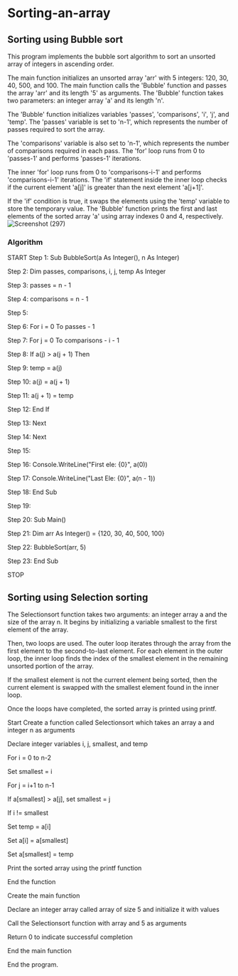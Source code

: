 # Sorting-an-array
## Sorting using Bubble sort
This program implements the bubble sort algorithm to sort an unsorted array of integers in ascending order.

The main function initializes an unsorted array 'arr' with 5 integers: 120, 30, 40, 500, and 100.
The main function calls the 'Bubble' function and passes the array 'arr' and its length '5' as arguments.
The 'Bubble' function takes two parameters: an integer array 'a' and its length 'n'.


The 'Bubble' function initializes variables 'passes', 'comparisons', 'i', 'j', and 'temp'.
The 'passes' variable is set to 'n-1', which represents the number of passes required to sort the array.

The 'comparisons' variable is also set to 'n-1', which represents the number of comparisons required in each pass.
The 'for' loop runs from 0 to 'passes-1' and performs 'passes-1' iterations.

The inner 'for' loop runs from 0 to 'comparisons-i-1' and performs 'comparisons-i-1' iterations.
The 'if' statement inside the inner loop checks if the current element 'a[j]' is greater than the next element 'a[j+1]'.

If the 'if' condition is true, it swaps the elements using the 'temp' variable to store the temporary value.
The 'Bubble' function prints the first and last elements of the sorted array 'a' using array indexes 0 and 4, respectively.
![Screenshot (297)](https://user-images.githubusercontent.com/125993593/234355869-756716ee-37a7-4abf-9b63-27b31841ec9a.png)
### Algorithm
START
Step 1: Sub BubbleSort(a As Integer(), n As Integer)

Step 2:     Dim passes, comparisons, i, j, temp As Integer


Step 3:     passes = n - 1

Step 4:     comparisons = n - 1

Step 5: 

Step 6:     For i = 0 To passes - 1

Step 7:         For j = 0 To comparisons - i - 1

Step 8:             If a(j) > a(j + 1) Then

Step 9:                 temp = a(j)

Step 10:                 a(j) = a(j + 1)

Step 11:                 a(j + 1) = temp

Step 12:             End If

Step 13:         Next

Step 14:     Next

Step 15:

Step 16:     Console.WriteLine("First ele: {0}", a(0))

Step 17:     Console.WriteLine("Last Ele: {0}", a(n - 1))

Step 18: End Sub

Step 19:

Step 20: Sub Main()

Step 21:     Dim arr As Integer() = {120, 30, 40, 500, 100}

Step 22:     BubbleSort(arr, 5)

Step 23: End Sub

STOP

## Sorting using Selection sorting
The Selectionsort function takes two arguments: an integer array a and the size of the array n. It begins by initializing a variable smallest to the first element of the array.

Then, two loops are used. The outer loop iterates through the array from the first element to the second-to-last element. For each element in the outer loop, the inner loop finds the index of the smallest element in the remaining unsorted portion of the array.

If the smallest element is not the current element being sorted, then the current element is swapped with the smallest element found in the inner loop.

Once the loops have completed, the sorted array is printed using printf.
 
 Start
Create a function called Selectionsort which takes an array a and integer n as arguments

Declare integer variables i, j, smallest, and temp

For i = 0 to n-2

Set smallest = i

For j = i+1 to n-1

If a[smallest] > a[j], set smallest = j

If i != smallest

Set temp = a[i]

Set a[i] = a[smallest]

Set a[smallest] = temp

Print the sorted array using the printf function

End the function

Create the main function

Declare an integer array called array of size 5 and initialize it with values

Call the Selectionsort function with array and 5 as arguments

Return 0 to indicate successful completion

End the main function

End the program.


